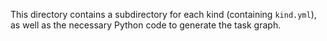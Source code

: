 This directory contains a subdirectory for each kind (containing `kind.yml`),
as well as the necessary Python code to generate the task graph.
